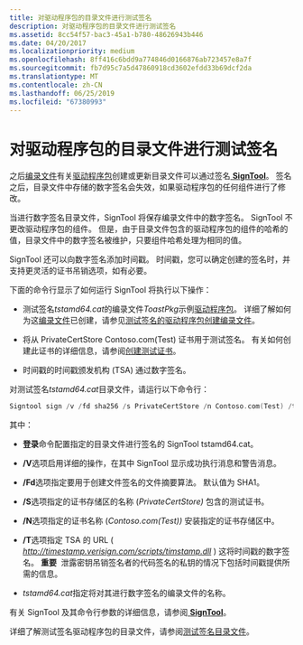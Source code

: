 ```yaml
---
title: 对驱动程序包的目录文件进行测试签名
description: 对驱动程序包的目录文件进行测试签名
ms.assetid: 8cc54f57-bac3-45a1-b780-48626943b446
ms.date: 04/20/2017
ms.localizationpriority: medium
ms.openlocfilehash: 8ff416c6bdd9a774846d0166876ab723457e8a7f
ms.sourcegitcommit: fb7d95c7a5d47860918cd3602efdd33b69dcf2da
ms.translationtype: MT
ms.contentlocale: zh-CN
ms.lasthandoff: 06/25/2019
ms.locfileid: "67380993"
---
```

# <a name="test-signing-a-driver-packages-catalog-file"></a>对驱动程序包的目录文件进行测试签名


之后[编录文件](catalog-files.md)有关[驱动程序包](driver-packages.md)创建或更新目录文件可以通过签名[ **SignTool**](https://docs.microsoft.com/windows-hardware/drivers/devtest/signtool)。 签名之后，目录文件中存储的数字签名会失效，如果驱动程序包的任何组件进行了修改。

当进行数字签名目录文件，SignTool 将保存编录文件中的数字签名。 SignTool 不更改驱动程序包的组件。 但是，由于目录文件包含的驱动程序包的组件的哈希的值，目录文件中的数字签名被维护，只要组件哈希处理为相同的值。

SignTool 还可以向数字签名添加时间戳。 时间戳，您可以确定创建的签名时，并支持更灵活的证书吊销选项，如有必要。

下面的命令行显示了如何运行 SignTool 将执行以下操作：

-   测试签名*tstamd64.cat*的编录文件*ToastPkg*示例[驱动程序包](driver-packages.md)。 详细了解如何为这[编录文件](catalog-files.md)已创建，请参见[测试签名的驱动程序包创建编录文件](creating-a-catalog-file-for-test-signing-a-driver-package.md)。

-   将从 PrivateCertStore Contoso.com(Test) 证书用于测试签名。 有关如何创建此证书的详细信息，请参阅[创建测试证书](creating-test-certificates.md)。

-   时间戳的时间戳颁发机构 (TSA) 通过数字签名。

对测试签名*tstamd64.cat*目录文件，请运行以下命令行：

```cpp
Signtool sign /v /fd sha256 /s PrivateCertStore /n Contoso.com(Test) /t http://timestamp.verisign.com/scripts/timstamp.dll tstamd64.cat
```

其中：

-   **登录**命令配置指定的目录文件进行签名的 SignTool tstamd64.cat。

-   **/V**选项启用详细的操作，在其中 SignTool 显示成功执行消息和警告消息。

-   **/Fd**选项指定要用于创建文件签名的文件摘要算法。 默认值为 SHA1。

-   **/S**选项指定的证书存储区的名称 (*PrivateCertStore)* 包含的测试证书。

-   **/N**选项指定的证书名称 (*Contoso.com(Test))* 安装指定的证书存储区中。

-   **/T**选项指定 TSA 的 URL ( *http://timestamp.verisign.com/scripts/timstamp.dll* ) 这将时间戳的数字签名。
    **重要**  泄露密钥吊销签名者的代码签名的私钥的情况下包括时间戳提供所需的信息。

     

-   *tstamd64.cat*指定将对其进行数字签名的编录文件的名称。

有关 SignTool 及其命令行参数的详细信息，请参阅[ **SignTool**](https://docs.microsoft.com/windows-hardware/drivers/devtest/signtool)。

详细了解测试签名驱动程序包的目录文件，请参阅[测试签名目录文件](test-signing-a-catalog-file.md)。

 

 






